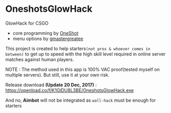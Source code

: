 # OneshotsGlowHack
GlowHack for CSGO
- core programming by [OneShot](https://github.com/OneshotGH)
- menu options by [gmastergreatee](https://github.com/gmastergreatee)

This project is created to help starters`(not pros & whoever comes in between)` to get up to speed with the high skill level required in online server matches against human players.

NOTE : The method used in this app is 100% VAC proof(tested myself on multiple servers). But still, use it at your own risk.

Release download __(Update 20 Dec, 2017)__ : https://openload.co/f/K1GlDU8L3BE/OneshotsGlowHack.exe

And no, __Aimbot__ will not be integrated as `wall-hack` must be enough for starters
